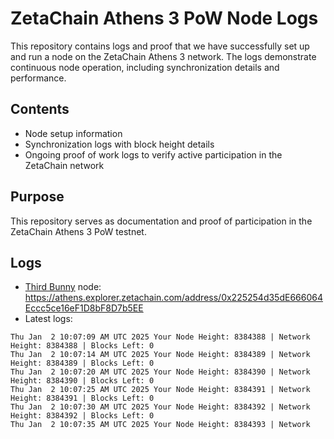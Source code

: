 # ZetaChain Athens 3 PoW Node Logs
This repository contains logs and proof that we have successfully set up and run a node on the ZetaChain Athens 3 network. The logs demonstrate continuous node operation, including synchronization details and performance.

## Contents
- Node setup information
- Synchronization logs with block height details
- Ongoing proof of work logs to verify active participation in the ZetaChain network

## Purpose
This repository serves as documentation and proof of participation in the ZetaChain Athens 3 PoW testnet.

## Logs

- [Third Bunny](https://thirdbunny.xyz/) node: https://athens.explorer.zetachain.com/address/0x225254d35dE666064Eccc5ce16eF1D8bF8D7b5EE
- Latest logs:
```
Thu Jan  2 10:07:09 AM UTC 2025 Your Node Height: 8384388 | Network Height: 8384388 | Blocks Left: 0
Thu Jan  2 10:07:14 AM UTC 2025 Your Node Height: 8384389 | Network Height: 8384389 | Blocks Left: 0
Thu Jan  2 10:07:20 AM UTC 2025 Your Node Height: 8384390 | Network Height: 8384390 | Blocks Left: 0
Thu Jan  2 10:07:25 AM UTC 2025 Your Node Height: 8384391 | Network Height: 8384391 | Blocks Left: 0
Thu Jan  2 10:07:30 AM UTC 2025 Your Node Height: 8384392 | Network Height: 8384392 | Blocks Left: 0
Thu Jan  2 10:07:35 AM UTC 2025 Your Node Height: 8384393 | Network Height: 8384393 | Blocks Left: 0
Thu Jan  2 10:07:41 AM UTC 2025 Your Node Height: 8384393 | Network Height: 8384394 | Blocks Left: 1
Thu Jan  2 10:07:46 AM UTC 2025 Your Node Height: 8384394 | Network Height: 8384394 | Blocks Left: 0
Thu Jan  2 10:07:51 AM UTC 2025 Your Node Height: 8384395 | Network Height: 8384395 | Blocks Left: 0
Thu Jan  2 10:07:56 AM UTC 2025 Your Node Height: 8384396 | Network Height: 8384396 | Blocks Left: 0
Thu Jan  2 10:08:02 AM UTC 2025 Your Node Height: 8384397 | Network Height: 8384397 | Blocks Left: 0
Thu Jan  2 10:08:07 AM UTC 2025 Your Node Height: 8384398 | Network Height: 8384398 | Blocks Left: 0
Thu Jan  2 10:08:12 AM UTC 2025 Your Node Height: 8384399 | Network Height: 8384399 | Blocks Left: 0
Thu Jan  2 10:08:18 AM UTC 2025 Your Node Height: 8384400 | Network Height: 8384400 | Blocks Left: 0
Thu Jan  2 10:08:23 AM UTC 2025 Your Node Height: 8384401 | Network Height: 8384401 | Blocks Left: 0
Thu Jan  2 10:08:28 AM UTC 2025 Your Node Height: 8384402 | Network Height: 8384402 | Blocks Left: 0
Thu Jan  2 10:08:34 AM UTC 2025 Your Node Height: 8384402 | Network Height: 8384403 | Blocks Left: 1
Thu Jan  2 10:08:39 AM UTC 2025 Your Node Height: 8384403 | Network Height: 8384403 | Blocks Left: 0
Thu Jan  2 10:08:44 AM UTC 2025 Your Node Height: 8384404 | Network Height: 8384404 | Blocks Left: 0
Thu Jan  2 10:08:50 AM UTC 2025 Your Node Height: 8384405 | Network Height: 8384405 | Blocks Left: 0
```
